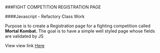 ###FIGHT COMPETITION REGISTRATION PAGE

####Javascript - Refactory Class Work

Purpose is to create a Registration page for a fighting competition called **Mortal Kombat.**  The goal is to have a simple well styled page whose fields are validated by JS

View view link [Here](https://bakersen.github.io/mortal-kombat-registration/)
